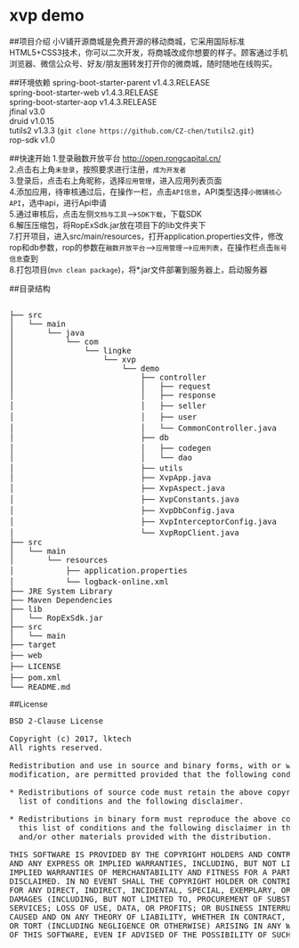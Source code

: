 # xvp demo


##项目介绍
小V铺开源商城是免费开源的移动商城，它采用国际标准HTML5+CSS3技术，你可以二次开发，将商城改成你想要的样子。顾客通过手机浏览器、微信公众号、好友/朋友圈转发打开你的微商城，随时随地在线购买。


##环境依赖
spring-boot-starter-parent v1.4.3.RELEASE <br>
spring-boot-starter-web v1.4.3.RELEASE <br>
spring-boot-starter-aop v1.4.3.RELEASE <br>
jfinal v3.0 <br>
druid v1.0.15 <br>
tutils2 v1.3.3 (`git clone https://github.com/CZ-chen/tutils2.git`) <br>
rop-sdk v1.0 <br>

##快速开始
1.登录融数开放平台 http://open.rongcapital.cn/ <br>
2.点击右上角`未登录`，按照要求进行注册，`成为开发者` <br>
3.登录后，点击右上角昵称，选择`应用管理`，进入应用列表页面 <br>
4.添加应用，待审核通过后，在操作一栏，点击`API信息`，API类型选择`小微铺核心API`，选中api，进行Api申请 <br>
5.通过审核后，点击左侧`文档与工具`-->`SDK下载`，下载SDK <br>
6.解压压缩包，将RopExSdk.jar放在项目下的lib文件夹下 <br>
7.打开项目，进入src/main/resources，打开application.properties文件，修改rop和db参数，rop的参数在`融数开放平台`-->`应用管理`-->`应用列表`，在操作栏点击`账号信息`查到 <br>
8.打包项目(`mvn clean package`)，将*.jar文件部署到服务器上，启动服务器 <br>

##目录结构
<pre>                              
├── src
│   └── main
│       └── java
│           └── com
│               └── lingke
│                   └── xvp
│                       └── demo
│                           ├── controller
│                           │   ├── request                 // request body
│                           │   ├── response                // response body
│                           │   ├── seller                  // 卖方相关业务处理
│                           │   ├── user                    // 用户相关业务处理
│                           │   └── CommonController.java   // 通用类相关业务处理
│                           ├── db                          
│                           │   ├── codegen                 // 生成代码
│                           │   └── dao
│                           ├── utils                       // 工具方法
│                           ├── XvpApp.java                 
│                           ├── XvpAspect.java              // 事务
│                           ├── XvpConstants.java           // 常量
│                           ├── XvpDbConfig.java            // db配置
│                           ├── XvpInterceptorConfig.java   // 拦截器配置
│                           └── XvpRopClient.java           // rop客户端
├── src
│   └── main
│       └── resources
│           ├── application.properties							// 配置文件
│           └── logback-online.xml								// logback配置文件
├── JRE System Library
├── Maven Dependencies
├── lib          
│   └── RopExSdk.jar												// SDK
├── src                
│   └── main
├── target
├── web																// 前端页面
├── LICENSE														// 版权
├── pom.xml														// pom文件
└── README.md
</pre>

##License
<pre>
BSD 2-Clause License

Copyright (c) 2017, lktech
All rights reserved.

Redistribution and use in source and binary forms, with or without
modification, are permitted provided that the following conditions are met:

* Redistributions of source code must retain the above copyright notice, this
  list of conditions and the following disclaimer.

* Redistributions in binary form must reproduce the above copyright notice,
  this list of conditions and the following disclaimer in the documentation
  and/or other materials provided with the distribution.

THIS SOFTWARE IS PROVIDED BY THE COPYRIGHT HOLDERS AND CONTRIBUTORS "AS IS"
AND ANY EXPRESS OR IMPLIED WARRANTIES, INCLUDING, BUT NOT LIMITED TO, THE
IMPLIED WARRANTIES OF MERCHANTABILITY AND FITNESS FOR A PARTICULAR PURPOSE ARE
DISCLAIMED. IN NO EVENT SHALL THE COPYRIGHT HOLDER OR CONTRIBUTORS BE LIABLE
FOR ANY DIRECT, INDIRECT, INCIDENTAL, SPECIAL, EXEMPLARY, OR CONSEQUENTIAL
DAMAGES (INCLUDING, BUT NOT LIMITED TO, PROCUREMENT OF SUBSTITUTE GOODS OR
SERVICES; LOSS OF USE, DATA, OR PROFITS; OR BUSINESS INTERRUPTION) HOWEVER
CAUSED AND ON ANY THEORY OF LIABILITY, WHETHER IN CONTRACT, STRICT LIABILITY,
OR TORT (INCLUDING NEGLIGENCE OR OTHERWISE) ARISING IN ANY WAY OUT OF THE USE
OF THIS SOFTWARE, EVEN IF ADVISED OF THE POSSIBILITY OF SUCH DAMAGE.
</pre>